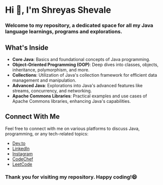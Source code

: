 # Hi 👋, I'm Shreyas Shevale

<h3>Welcome to my repository, a dedicated space for all my Java language learnings, programs and explorations.</h3>

## What's Inside

- **Core Java**: Basics and foundational concepts of Java programming.
- **Object-Oriented Programming (OOP)**: Deep dives into classes, objects, inheritance, polymorphism, and more.
- **Collections**: Utilization of Java's collection framework for efficient data management and manipulation.
- **Advanced Java**: Explorations into Java's advanced features like streams, concurrency, and networking.
- **Apache Commons Libraries**: Practical examples and use cases of Apache Commons libraries, enhancing Java's
  capabilities.

## Connect With Me

Feel free to connect with me on various platforms to discuss Java, programming, or any tech-related topics:

- [Dev.to](https://dev.to/shreyas957)
- [LinkedIn](https://linkedin.com/in/shreyas-shevale)
- [Instagram](https://instagram.com/_shreyas_2906_)
- [CodeChef](https://www.codechef.com/users/sarkar_957)
- [LeetCode](https://www.leetcode.com/sarkar_957)

<h3>Thank you for visiting my repository. Happy coding!😄</h3>
